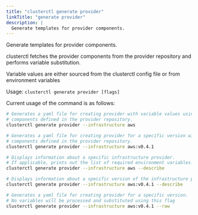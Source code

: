 ```yaml
---
title: "clusterctl generate provider"
linkTitle: "generate provider"
description: |
  Generate templates for provider components.
---
```


Generate templates for provider components.

clusterctl fetches the provider components from the provider repository and performs variable substitution.

Variable values are either sourced from the clusterctl config file or
from environment variables

Usage: `clusterctl generate provider [flags]`

Current usage of the command is as follows:
```bash
# Generates a yaml file for creating provider with variable values using
# components defined in the provider repository.
clusterctl generate provider --infrastructure aws

# Generates a yaml file for creating provider for a specific version with variable values using
# components defined in the provider repository.
clusterctl generate provider --infrastructure aws:v0.4.1

# Displays information about a specific infrastructure provider.
# If applicable, prints out the list of required environment variables.
clusterctl generate provider --infrastructure aws --describe

# Displays information about a specific version of the infrastructure provider.
clusterctl generate provider --infrastructure aws:v0.4.1 --describe

# Generates a yaml file for creating provider for a specific version.
# No variables will be processed and substituted using this flag
clusterctl generate provider --infrastructure aws:v0.4.1 --raw
```
